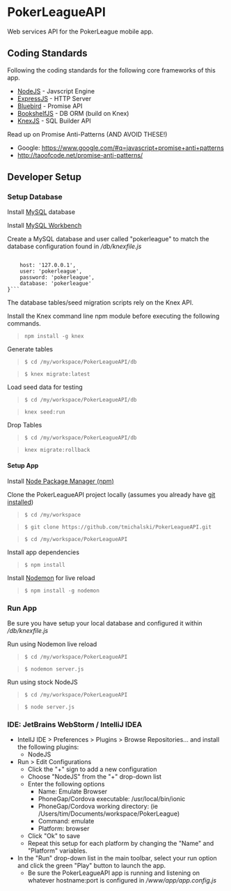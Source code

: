 # PokerLeagueAPI
Web services API for the PokerLeague mobile app.

## Coding Standards
Following the coding standards for the following core frameworks of this app. 
* [NodeJS](https://nodejs.org/en/) - Javscript Engine
* [ExpressJS](http://expressjs.com) - HTTP Server
* [Bluebird](https://github.com/petkaantonov/bluebird) - Promise API
* [BookshelfJS](http://bookshelfjs.org) - DB ORM (build on Knex)
* [KnexJS](http://knexjs.org) - SQL Builder API

Read up on Promise Anti-Patterns (AND AVOID THESE!)
* Google: https://www.google.com/#q=javascript+promise+anti+patterns
* http://taoofcode.net/promise-anti-patterns/

## Developer Setup
### Setup Database
Install [MySQL](http://dev.mysql.com/downloads/mysql/) database

Install [MySQL Workbench](http://dev.mysql.com/downloads/workbench/)

Create a MySQL database and user called "pokerleague" to match the database configuration found in */db/knexfile.js*
> ```connection: {
        host: '127.0.0.1',
        user: 'pokerleague',
        password: 'pokerleague',
        database: 'pokerleague'
    }```

The database tables/seed migration scripts rely on the Knex API. 

Install the Knex command line npm module before executing the following commands.
> ```npm install -g knex```

Generate tables
> ```$ cd /my/workspace/PokerLeagueAPI/db```

> ```$ knex migrate:latest```

Load seed data for testing
> ```$ cd /my/workspace/PokerLeagueAPI/db```

> ```knex seed:run```

Drop Tables
> ```$ cd /my/workspace/PokerLeagueAPI/db```

> ```knex migrate:rollback```


#### Setup App

Install [Node Package Manager (npm)](https://www.npmjs.com)

Clone the PokerLeagueAPI project locally (assumes you already have [git installed](https://git-scm.com/book/en/v2/Getting-Started-Installing-Git))
> ```$ cd /my/workspace```

> ```$ git clone https://github.com/tmichalski/PokerLeagueAPI.git```

> ```$ cd /my/workspace/PokerLeagueAPI```

Install app dependencies
> ```$ npm install```

Install [Nodemon](http://nodemon.io) for live reload
> ```$ npm install -g nodemon```

### Run App
Be sure you have setup your local database and configured it within */db/knexfile.js*

Run using Nodemon live reload 
> ```$ cd /my/workspace/PokerLeagueAPI```

> ```$ nodemon server.js```

Run using stock NodeJS
> ```$ cd /my/workspace/PokerLeagueAPI```

> ```$ node server.js```


### IDE: JetBrains WebStorm / IntelliJ IDEA
* IntellJ IDE > Preferences > Plugins > Browse Repositories...  and install the following plugins:
  * NodeJS
* Run > Edit Configurations
  * Click the "+" sign to add a new configuration
  * Choose "NodeJS" from the "+" drop-down list
  * Enter the following options
    * Name: Emulate Browser
    * PhoneGap/Cordova executable: /usr/local/bin/ionic
    * PhoneGap/Cordova working directory: <path to your project> (ie /Users/tim/Documents/workspace/PokerLeague)
    * Command: emulate
    * Platform: browser
  * Click "Ok" to save
  * Repeat this setup for each platform by changing the "Name" and "Platform" variables.
* In the "Run" drop-down list in the main toolbar, select your run option and click the green "Play" button to launch the app. 
  * Be sure the PokerLeagueAPI app is running and listening on whatever hostname:port is configured in */www/app/app.config.js*
